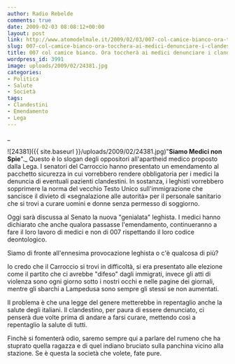 ```yaml
---
author: Radio Rebelde
comments: true
date: 2009-02-03 08:08:12+00:00
layout: post
link: http://www.atomodelmale.it/2009/02/03/007-col-camice-bianco-ora-tocchera-ai-medici-denunciare-i-clandestini/
slug: 007-col-camice-bianco-ora-tocchera-ai-medici-denunciare-i-clandestini
title: 007 col camice bianco. Ora toccherà ai medici denunciare i clandestini.
wordpress_id: 3991
image: uploads/2009/02/24381.jpg
categories:
- Politica
- Salute
- Società
tags:
- Clandestini
- Emendamento
- Lega
---
```


_

![24381]({{ site.baseurl }}/uploads/2009/02/24381.jpg)"**Siamo Medici non Spie**"._ Questo è lo slogan degli oppositori all'apartheid medico proposto dalla Lega. I senatori del Carroccio hanno presentato un emendamento al pacchetto sicurezza in cui vorrebbero rendere obbligatoria per i medici la denuncia di eventuali pazienti clandestini. In sostanza, i leghisti vorrebbero sopprimere la norma del vecchio Testo Unico sull'immigrazione che sancisce il divieto di «segnalazione alle autorità» per il personale sanitario che si trovi a curare uomini e donne senza permesso di soggiorno.

Oggi sarà discussa al Senato la nuova "genialata" leghista. I medici hanno dichiarato che anche qualora passasse l'emendamento, continueranno a fare il loro lavoro di medici e non di 007 rispettando il loro codice deontologico.

Siamo di fronte all'ennesima provocazione leghista o c'è qualcosa di più?

Io credo che il Carroccio si trovi in difficoltà, si era presentato alle elezione come il partito che ci avrebbe "difeso" dagli immigrati, invece gli atti di violenza sono ogni giorno sotto i nostri occhi e nelle pagine dei giornali, mentre gli sbarchi a Lampedusa sono sempre gli stessi se non aumentati.

Il problema è che una legge del genere metterebbe in repentaglio anche la salute degli italiani. Il clandestino, per paura di essere denunciato, ci penserà due volte prima di andare a farsi curare, mettendo così a repentaglio la salute di tutti.

Finchè si fomenterà odio, saremo sempre qui a parlare del rumeno che ha stuprato quella ragazza e di quel indiano bruciato sulla panchina vicino alla stazione. Se è questa la società che volete, fate pure.
